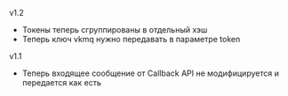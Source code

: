 v1.2

- Токены теперь сгруппированы в отдельный хэш
- Теперь ключ vkmq нужно передавать в параметре token

v1.1

- Теперь входящее сообщение от Callback API не модифицируется и передается как есть
